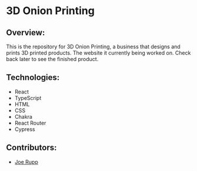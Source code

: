 # 3D Onion Printing

## Overview:

This is the repository for 3D Onion Printing, a business that designs and prints 3D printed products. The website it currently being worked on. Check back later to see the finished product.

## Technologies:

- React
- TypeScript
- HTML
- CSS
- Chakra
- React Router
- Cypress

## Contributors:

- [Joe Rupp](https://github.com/JoeRupp)
